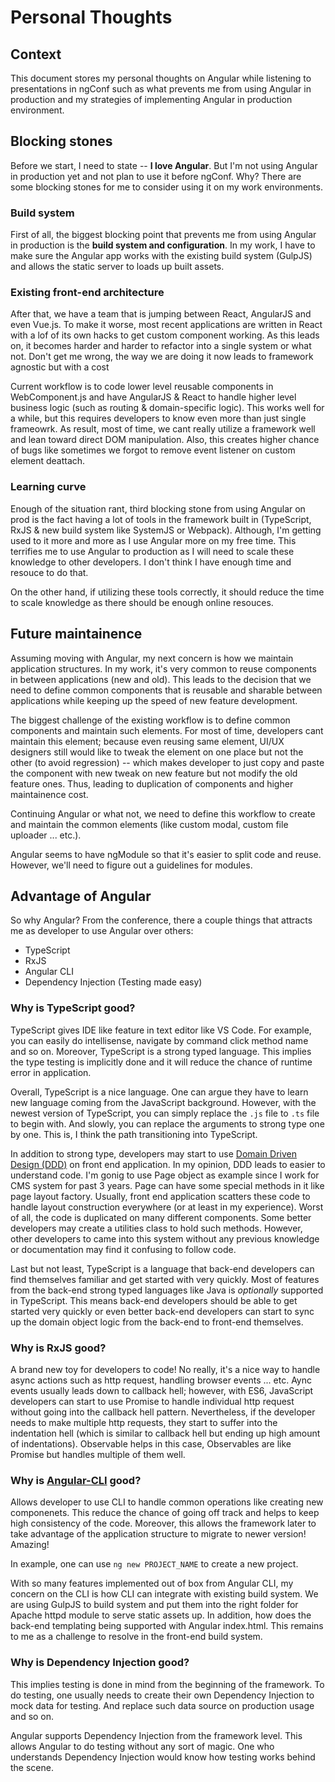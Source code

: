 # Personal Thoughts

## Context

This document stores my personal thoughts on Angular while listening to presentations 
in ngConf such as what prevents me from using Angular in production and my 
strategies of implementing Angular in production environment.

## Blocking stones

Before we start, I need to state -- **I love Angular**. But I'm not using Angular in
production yet and not plan to use it before ngConf. Why? There are some blocking
stones for me to consider using it on my work environments.

### Build system

First of all, the biggest blocking point that prevents me from using Angular 
in production is the **build system and configuration**. In my work, I have
to make sure the Angular app works with the existing build system (GulpJS) and 
allows the static server to loads up built assets.

### Existing front-end architecture

After that, we have a team that is jumping between React, AngularJS and even Vue.js.
To make it worse, most recent applications are written in React with a lof of its
own hacks to get custom component working. As this leads on, it becomes harder 
and harder to refactor into a single system or what not. Don't get me wrong, the
way we are doing it now leads to framework agnostic but with a cost

Current workflow is to code lower level reusable components in WebComponent.js 
and have AngularJS & React to handle higher level business logic (such as routing 
& domain-specific logic). This works well for a while, but this requires developers 
to know even more than just single frameowrk. As result, most of time, we cant 
really utilize a framework well and lean toward direct DOM manipulation. Also,
this creates higher chance of bugs like sometimes we forgot to remove event 
listener on custom element deattach.

### Learning curve

Enough of the situation rant, third blocking stone from using Angular on 
prod is the fact having a lot of tools in the framework built in (TypeScript,
RxJS & new build system like SystemJS or Webpack). Although, I'm getting used to 
it more and more as I use Angular more on my free time. This terrifies me to use 
Angular to production as I will need to scale these knowledge to other developers. 
I don't think I have enough time and resouce to do that.

On the other hand, if utilizing these tools correctly, it should reduce the time
to scale knowledge as there should be enough online resouces.

## Future maintainence

Assuming moving with Angular, my next concern is how we maintain application 
structures. In my work, it's very common to reuse components in between 
applications (new and old). This leads to the decision that we need to define common
components that is reusable and sharable between applications while keeping up
the speed of new feature development.

The biggest challenge of the existing workflow is to define common components and
maintain such elements. For most of time, developers cant maintain this element; 
because even reusing same element, UI/UX designers still would like to tweak
the element on one place but not the other (to avoid regression) -- which makes 
developer to just copy and paste the component with new tweak on new feature but 
not modify the old feature ones. Thus, leading to duplication of components and
higher maintainence cost.

Continuing Angular or what not, we need to define this workflow to create and 
maintain the common elements (like custom modal, custom file uploader ... etc.).

Angular seems to have ngModule so that it's easier to split code and reuse. 
However, we'll need to figure out a guidelines for modules.

## Advantage of Angular

So why Angular? From the conference, there a couple things that attracts me as
developer to use Angular over others:

* TypeScript
* RxJS
* Angular CLI
* Dependency Injection (Testing made easy)

### Why is TypeScript good?

TypeScript gives IDE like feature in text editor like VS Code. For example, you 
can easily do intellisense, navigate by command click method name and so on.
Moreover, TypeScript is a strong typed language. This implies the type testing
is implicitly done and it will reduce the chance of runtime error in application.

Overall, TypeScript is a nice language. One can argue they have to learn new 
language coming from the JavaScript background. However, with the newest version
of TypeScript, you can simply replace the `.js` file to `.ts` file to begin with.
And slowly, you can replace the arguments to strong type one by one. This is, I
think the path transitioning into TypeScript.

In addition to strong type, developers may start to use 
[Domain Driven Design (DDD)](https://en.wikipedia.org/wiki/Domain-driven_design) 
on front end application. In my opinion, DDD leads to easier to understand code.
I'm gonig to use Page object as example since I work for CMS system for past 3 
years. Page can have some special methods in it like page layout factory. 
Usually, front end application scatters these code to handle layout construction
everywhere (or at least in my experience). Worst of all, the code is duplicated
on many different components. Some better developers may create a utilities class
to hold such methods. However, other developers to came into this system without
any previous knowledge or documentation may find it confusing to follow code.

Last but not least, TypeScript is a language that back-end developers can find 
themselves familiar and get started with very quickly. Most of features from the
back-end strong typed languages like Java is *optionally* supported in TypeScript.
This means back-end developers should be able to get started very quickly or
even better back-end developers can start to sync up the domain object logic
from the back-end to front-end themselves.

### Why is RxJS good?

A brand new toy for developers to code! No really, it's a nice way to handle 
async actions such as http request, handling browser events ... etc. Aync events
usually leads down to callback hell; however, with ES6, JavaScript developers can
start to use Promise to handle individual http request without going into the
callback hell pattern. Nevertheless, if the developer needs to make multiple
http requests, they start to suffer into the indentation hell (which is similar
to callback hell but ending up high amount of indentations). Observable helps
in this case, Observables are like Promise but handles multiple of them well.

### Why is [Angular-CLI](https://github.com/angular/angular-cli) good?

Allows developer to use CLI to handle common operations like creating new 
componenets. This reduce the chance of going off track and helps to keep high
consistency of the code. Moreover, this allows the framework later to take 
advantage of the application structure to migrate to newer version! Amazing!

In example, one can use `ng new PROJECT_NAME` to create a new project.

With so many features implemented out of box from Angular CLI, my concern on the
CLI is how CLI can integrate with existing build system. We are using GulpJS to
build system and put them into the right folder for Apache httpd module to serve
static assets up. In addition, how does the back-end templating being supported
with Angular index.html. This remains to me as a challenge to resolve in the
front-end build system.

### Why is Dependency Injection good?

This implies testing is done in mind from the beginning of the framework. To do
testing, one usually needs to create their own Dependency Injection to mock data
for testing. And replace such data source on production usage and so on.

Angular supports Dependency Injection from the framework level. This allows 
Angular to do testing without any sort of magic. One who understands Dependency
Injection would know how testing works behind the scene.
